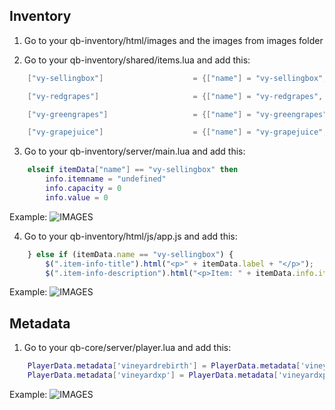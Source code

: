 ## Inventory

1. Go to your qb-inventory/html/images and the images from images folder

2. Go to your qb-inventory/shared/items.lua and add this:

```lua
	["vy-sellingbox"]                    = {["name"] = "vy-sellingbox",                      ["label"] = "Boîte de marchandises",       ["weight"] = 1000,   ["type"] = "item",   ["image"] = "vy-sellingbox.png",              ["unique"] = true,  ["useable"] = false, ["shouldClose"] = false, ["combinable"] = nil, ["description"] = ""},

	["vy-redgrapes"]                     = {["name"] = "vy-redgrapes",                       ["label"] = "Raisins rouges",              ["weight"] = 200,    ["type"] = "item",   ["image"] = "vy-redgrapes.png",               ["unique"] = false, ["useable"] = false, ["shouldClose"] = false, ["combinable"] = nil, ["description"] = ""},

	["vy-greengrapes"]                   = {["name"] = "vy-greengrapes",                     ["label"] = "Raisins verts",               ["weight"] = 200,    ["type"] = "item",   ["image"] = "vy-greengrapes.png",             ["unique"] = false, ["useable"] = false, ["shouldClose"] = false, ["combinable"] = nil, ["description"] = ""},

	["vy-grapejuice"]                    = {["name"] = "vy-grapejuice",                      ["label"] = "Jus de raisins",              ["weight"] = 200,    ["type"] = "item",   ["image"] = "vy-grapejuice.png",              ["unique"] = false, ["useable"] = false, ["shouldClose"] = false, ["combinable"] = nil, ["description"] = ""},
```

3. Go to your qb-inventory/server/main.lua and add this:

```lua
	elseif itemData["name"] == "vy-sellingbox" then
		info.itemname = "undefined"
		info.capacity = 0
		info.value = 0
```

Example:
![IMAGES](https://imgur.com/a/uorNlZf)

4. Go to your qb-inventory/html/js/app.js and add this:

```js
	} else if (itemData.name == "vy-sellingbox") {
		$(".item-info-title").html("<p>" + itemData.label + "</p>");
		$(".item-info-description").html("<p>Item: " + itemData.info.itemname + "</p><p>Capacité: " + itemData.info.capacity + "</p><p>Valeur: " + itemData.info.value + "$</p");
```

Example:
![IMAGES](https://imgur.com/a/jBaMd1Z)

## Metadata

1. Go to your qb-core/server/player.lua and add this:

```lua
	PlayerData.metadata['vineyardrebirth'] = PlayerData.metadata['vineyardrebirth'] or 0
	PlayerData.metadata['vineyardxp'] = PlayerData.metadata['vineyardxp'] or 0
```

Example:
![IMAGES](https://imgur.com/a/oVZoAIN)